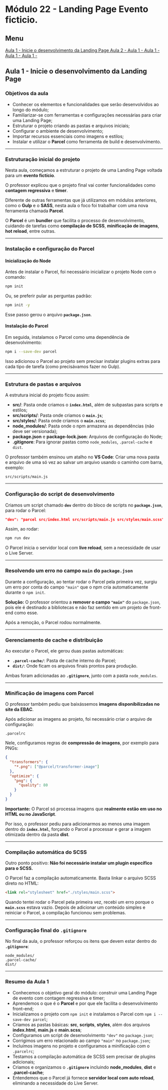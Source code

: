 # Módulo 22 - Landing Page Evento ficticio.

## Menu
[Aula 1 - Inicie o desenvolvimento da Landing Page  ](#aula-1---inicie-o-desenvolvimento-da-landing-page)
[Aula 2 - ]()
[Aula 1 - ]()
[Aula 1 - ]()
[Aula 1 - ]()
[Aula 1 - ]()

## Aula 1 - Inicie o desenvolvimento da Landing Page

### Objetivos da aula

* Conhecer os elementos e funcionalidades que serão desenvolvidos ao longo do módulo;
* Familiarizar-se com ferramentas e configurações necessárias para criar uma Landing Page;
* Estruturar o projeto criando as pastas e arquivos iniciais;
* Configurar o ambiente de desenvolvimento;
* Importar recursos essenciais como imagens e estilos;
* Instalar e utilizar o **Parcel** como ferramenta de build e desenvolvimento.

---

### Estruturação inicial do projeto

Nesta aula, começamos a estruturar o projeto de uma Landing Page voltada para um **evento fictício**.

O professor explicou que o projeto final vai conter funcionalidades como **contagem regressiva** e **timer**.

Diferente de outras ferramentas que já utilizamos em módulos anteriores, como o **Gulp** e o **SASS**, nesta aula o foco foi trabalhar com uma nova ferramenta chamada **Parcel**.

O **Parcel** é um **bundler** que facilita o processo de desenvolvimento, cuidando de tarefas como **compilação de SCSS**, **minificação de imagens**, **hot reload**, entre outras.

---

### Instalação e configuração do Parcel

#### Inicialização do Node

Antes de instalar o Parcel, foi necessário inicializar o projeto Node com o comando:

```bash
npm init
```

Ou, se preferir pular as perguntas padrão:

```bash
npm init -y
```

Esse passo gerou o arquivo **`package.json`**.

#### Instalação do Parcel

Em seguida, instalamos o Parcel como uma dependência de desenvolvimento:

```bash
npm i --save-dev parcel
```

Isso adicionou o Parcel ao projeto sem precisar instalar plugins extras para cada tipo de tarefa (como precisávamos fazer no Gulp).

---

### Estrutura de pastas e arquivos

A estrutura inicial do projeto ficou assim:

* **src/**: Pasta onde criamos o **`index.html`**, além de subpastas para scripts e estilos;
* **src/scripts/**: Pasta onde criamos o **`main.js`**;
* **src/styles/**: Pasta onde criamos o **`main.scss`**;
* **node\_modules/**: Pasta onde o npm armazena as dependências (não deve ser versionada);
* **package.json** e **package-lock.json**: Arquivos de configuração do Node;
* **.gitignore**: Para ignorar pastas como `node_modules`, `.parcel-cache` e `dist`.

O professor também ensinou um atalho no **VS Code**:
Criar uma nova pasta e arquivo de uma só vez ao salvar um arquivo usando o caminho com barra, exemplo:

```
src/scripts/main.js
```

---

### Configuração do script de desenvolvimento

Criamos um script chamado **`dev`** dentro do bloco de scripts no **`package.json`**, para rodar o Parcel:

```json
"dev": "parcel src/index.html src/scripts/main.js src/styles/main.scss"
```

Assim, ao rodar:

```bash
npm run dev
```

O Parcel inicia o servidor local com **live reload**, sem a necessidade de usar o Live Server.

---

### Resolvendo um erro no campo `main` do `package.json`

Durante a configuração, ao tentar rodar o Parcel pela primeira vez, surgiu um erro por conta do campo `"main"` que o npm cria automaticamente durante o `npm init`.

**Solução:**
O professor orientou a **remover o campo `"main"`** do `package.json`, pois ele é destinado a bibliotecas e não faz sentido em um projeto de front-end como esse.

Após a remoção, o Parcel rodou normalmente.

---

### Gerenciamento de cache e distribuição

Ao executar o Parcel, ele gerou duas pastas automáticas:

* **`.parcel-cache/`**: Pasta de cache interno do Parcel;
* **`dist/`**: Onde ficam os arquivos finais prontos para produção.

Ambas foram adicionadas ao **`.gitignore`**, junto com a pasta `node_modules`.

---

### Minificação de imagens com Parcel

O professor também pediu que baixássemos **imagens disponibilizadas no site da EBAC**.

Após adicionar as imagens ao projeto, foi necessário criar o arquivo de configuração:

```
.parcelrc
```

Nele, configuramos regras de **compressão de imagens**, por exemplo para PNGs:

```json
{
  "transformers": {
    "*.png": ["@parcel/transformer-image"]
  },
  "optimize": {
    "png": {
      "quality": 80
    }
  }
}
```

**Importante:** O Parcel só processa imagens que **realmente estão em uso no HTML ou no JavaScript**.

Por isso, o professor pediu para adicionarmos ao menos uma imagem dentro do **`index.html`**, forçando o Parcel a processar e gerar a imagem otimizada dentro da pasta **dist**.

---

### Compilação automática do SCSS

Outro ponto positivo:
**Não foi necessário instalar um plugin específico para o SCSS.**

O Parcel faz a compilação automaticamente. Basta linkar o arquivo SCSS direto no HTML:

```html
<link rel="stylesheet" href="./styles/main.scss">
```

Quando tentei rodar o Parcel pela primeira vez, recebi um erro porque o **`main.scss`** estava vazio.
Depois de adicionar um conteúdo simples e reiniciar o Parcel, a compilação funcionou sem problemas.

---

### Configuração final do `.gitignore`

No final da aula, o professor reforçou os itens que devem estar dentro do **`.gitignore`**:

```
node_modules/
.parcel-cache/
dist/
```

---

### **Resumo da Aula 1**

* Conhecemos o objetivo geral do módulo: construir uma Landing Page de evento com contagem regressiva e timer;
* Aprendemos o que é o **Parcel** e por que ele facilita o desenvolvimento front-end;
* Inicializamos o projeto com `npm init` e instalamos o Parcel com `npm i --save-dev parcel`;
* Criamos as pastas básicas: **src**, **scripts**, **styles**, além dos arquivos **index.html**, **main.js** e **main.scss**;
* Configuramos um script de desenvolvimento `"dev"` no `package.json`;
* Corrigimos um erro relacionado ao campo `"main"` no `package.json`;
* Incluímos imagens no projeto e configuramos a minificação com o `.parcelrc`;
* Testamos a compilação automática de SCSS sem precisar de plugins adicionais;
* Criamos e organizamos o **`.gitignore`** incluindo **node\_modules**, **dist** e **.parcel-cache**;
* Entendemos que o Parcel já fornece **servidor local com auto reload**, eliminando a necessidade do Live Server.

